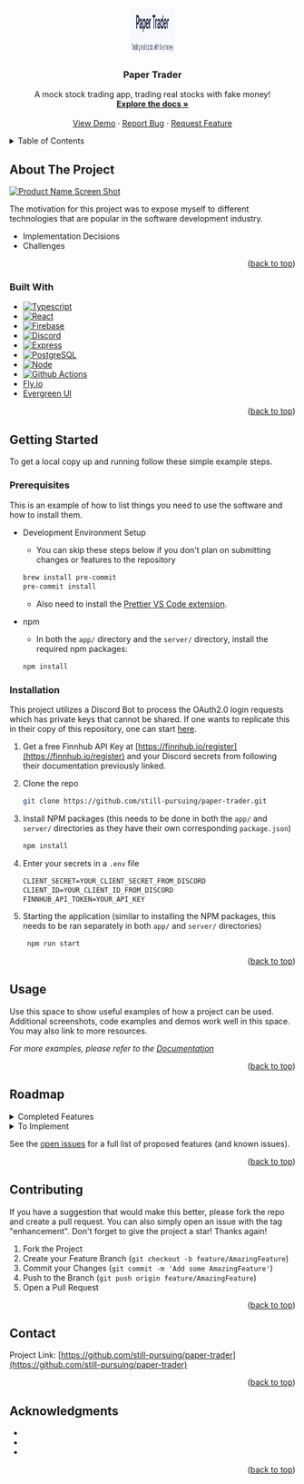 <!-- Improved compatibility of back to top link: See: https://github.com/othneildrew/Best-README-Template/pull/73 -->

<a name="readme-top"></a>

<!--
*** Thanks for checking out the Best-README-Template. If you have a suggestion
*** that would make this better, please fork the repo and create a pull request
*** or simply open an issue with the tag "enhancement".
*** Don't forget to give the project a star!
*** Thanks again! Now go create something AMAZING! :D
-->

<!-- PROJECT SHIELDS -->
<!--
*** I'm using markdown "reference style" links for readability.
*** Reference links are enclosed in brackets [ ] instead of parentheses ( ).
*** See the bottom of this document for the declaration of the reference variables
*** for contributors-url, forks-url, etc. This is an optional, concise syntax you may use.
*** https://www.markdownguide.org/basic-syntax/#reference-style-links
-->

<!-- PROJECT LOGO -->
<br />
<div align="center">
  <a href="https://github.com/github_username/repo_name">
    <img src="images/logo.png" alt="Paper Trader" width="80" height="80">
  </a>

<h3 align="center">Paper Trader</h3>

  <p align="center">
    A mock stock trading app, trading real stocks with fake money!
    <br />
    <a href="https://github.com/github_username/repo_name"><strong>Explore the docs »</strong></a>
    <br />
    <br />
    <a href="https://paper-trader-182a4.web.app/">View Demo</a>
    ·
    <a href="https://github.com/still-pursuing/paper-trader/issues">Report Bug</a>
    ·
    <a href="https://github.com/still-pursuing/paper-trader/issues">Request Feature</a>
  </p>
</div>

<!-- TABLE OF CONTENTS -->
<details>
  <summary>Table of Contents</summary>
  <ol>
    <li>
      <a href="#about-the-project">About The Project</a>
      <ul>
        <li><a href="#built-with">Built With</a></li>
      </ul>
    </li>
    <li>
      <a href="#getting-started">Getting Started</a>
      <ul>
        <li><a href="#prerequisites">Prerequisites</a></li>
        <li><a href="#installation">Installation</a></li>
      </ul>
    </li>
    <li><a href="#usage">Usage</a></li>
    <li><a href="#roadmap">Roadmap</a></li>
    <li><a href="#contributing">Contributing</a></li>
    <li><a href="#license">License</a></li>
    <li><a href="#contact">Contact</a></li>
    <li><a href="#acknowledgments">Acknowledgments</a></li>
  </ol>
</details>

<!-- ABOUT THE PROJECT -->

## About The Project

[![Product Name Screen Shot][product-screenshot]](https://example.com)

The motivation for this project was to expose myself to different technologies that are popular in the software development industry.

- Implementation Decisions
- Challenges

<p align="right">(<a href="#readme-top">back to top</a>)</p>

### Built With

- [![Typescript][typescript]][typescript-url]
- [![React][react.js]][react-url]
- [![Firebase][firebase]][firebase-url]
- [![Discord][discord]][discord-url]
- [![Express][express]][express-url]
- [![PostgreSQL][postgresql]][postgresql-url]
- [![Node][node.js]][node-url]
- [![Github Actions][github-actions]][github-actions-url]
- [Fly.io](https://fly.io/)
- [Evergreen UI](https://evergreen.segment.com/)

<p align="right">(<a href="#readme-top">back to top</a>)</p>

<!-- GETTING STARTED -->

## Getting Started

To get a local copy up and running follow these simple example steps.

### Prerequisites

This is an example of how to list things you need to use the software and how to install them.

- Development Environment Setup

  - You can skip these steps below if you don't plan on submitting changes or features to the repository

  ```sh
  brew install pre-commit
  pre-commit install
  ```

  - Also need to install the [Prettier VS Code extension](https://marketplace.visualstudio.com/items?itemName=esbenp.prettier-vscode).

- npm
  - In both the `app/` directory and the `server/` directory, install the required npm packages:
  ```sh
  npm install
  ```

### Installation

This project utilizes a Discord Bot to process the OAuth2.0 login requests which has private keys that cannot be shared. If one wants to replicate this in their copy of this repository, one can start [here](https://discordjs.guide/oauth2/#a-quick-example).

1. Get a free Finnhub API Key at [https://finnhub.io/register](https://finnhub.io/register) and your Discord secrets from following their documentation previously linked.
2. Clone the repo
   ```sh
   git clone https://github.com/still-pursuing/paper-trader.git
   ```
3. Install NPM packages (this needs to be done in both the `app/` and `server/` directories as they have their own corresponding `package.json`)
   ```sh
   npm install
   ```
4. Enter your secrets in a `.env` file

   ```env
   CLIENT_SECRET=YOUR_CLIENT_SECRET_FROM_DISCORD
   CLIENT_ID=YOUR_CLIENT_ID_FROM_DISCORD
   FINNHUB_API_TOKEN=YOUR_API_KEY
   ```

5. Starting the application (similar to installing the NPM packages, this needs to be ran separately in both `app/` and `server/` directories)

   ```sh
    npm run start
   ```

<p align="right">(<a href="#readme-top">back to top</a>)</p>

<!-- USAGE EXAMPLES -->

## Usage

Use this space to show useful examples of how a project can be used. Additional screenshots, code examples and demos work well in this space. You may also link to more resources.

_For more examples, please refer to the [Documentation](https://example.com)_

<p align="right">(<a href="#readme-top">back to top</a>)</p>

<!-- ROADMAP -->

## Roadmap

<details>
<summary> Completed Features </summary>

- [x] Start a CI/CD Pipeline
  - [x] Utilize Github Actions to deploy on main branch merge to Firebase
  - [x] Utilize Github Actions to deploy on main branch merge to Fly.io
- [x] Create basic structure for frontend
  - [x] Add a navbar
  - [x] Start structure for pages (splash, profile, login, not found, etc.)
- [x] Create a User Account system
  - [x] Create login feature
  - [x] Integrate Discord OAuth
  - [x] Maintain user sessions
  - [x] Create logout feature
- [x] Add ability to purchase stocks based on NYSE
  - [x] Pick a Stock API (Finnhub)
  - [x] Add a form for user to make transaction requests
  - [x] Add routes for corresponding form requests
- [x] Display transaction details after successful requests
  - [x] Add a redirect page from transaction form
  - [x] Display transaction details
- [x] Display summary of recent transaction activity
  - [x] Show transaction information in a table on home page
- [x] Display a user's investments and their current portfolio value

  - [x] Utilize another Stock API with a greater rate limit (Unofficial Yahoo Finance API)
  - [x] Calculate total value and current owned shares of investments for a user
  - [x] Display investments in a table and the user's portfolio's total value

</details>

<details>
<summary>To Implement</summary>

- [ ] Add a table for user's recent activity
- [ ] Add tests
- [ ] Add a column for a share's average cost basis
- [ ] Add a Gain/Loss calculation
- [ ] Add a chart showing portfolio value trend
- [ ] Limit trading times based on market open/close times
</details>

See the [open issues](https://github.com/github_username/repo_name/issues) for a full list of proposed features (and known issues).

<p align="right">(<a href="#readme-top">back to top</a>)</p>

<!-- CONTRIBUTING -->

## Contributing

If you have a suggestion that would make this better, please fork the repo and create a pull request. You can also simply open an issue with the tag "enhancement".
Don't forget to give the project a star! Thanks again!

1. Fork the Project
2. Create your Feature Branch (`git checkout -b feature/AmazingFeature`)
3. Commit your Changes (`git commit -m 'Add some AmazingFeature'`)
4. Push to the Branch (`git push origin feature/AmazingFeature`)
5. Open a Pull Request

<p align="right">(<a href="#readme-top">back to top</a>)</p>

<!-- CONTACT -->

## Contact

Project Link: [https://github.com/still-pursuing/paper-trader](https://github.com/still-pursuing/paper-trader)

<p align="right">(<a href="#readme-top">back to top</a>)</p>

<!-- ACKNOWLEDGMENTS -->

## Acknowledgments

- []()
- []()
- []()

<p align="right">(<a href="#readme-top">back to top</a>)</p>

<!-- MARKDOWN LINKS & IMAGES -->
<!-- https://www.markdownguide.org/basic-syntax/#reference-style-links -->

[product-screenshot]: images/screenshot.png
[typescript]: https://img.shields.io/badge/typescript-%23007ACC.svg?style=for-the-badge&logo=typescript&logoColor=white
[typescript-url]: https://nextjs.org/
[react.js]: https://img.shields.io/badge/React-20232A?style=for-the-badge&logo=react&logoColor=61DAFB
[react-url]: https://reactjs.org/
[node.js]: https://img.shields.io/badge/node.js-6DA55F?style=for-the-badge&logo=node.js&logoColor=white
[node-url]: https://nodejs.org/en/
[discord]: https://img.shields.io/badge/Discord-%235865F2.svg?style=for-the-badge&logo=discord&logoColor=white
[discord-url]: https://discord.com/
[postgresql]: https://img.shields.io/badge/postgres-%23316192.svg?style=for-the-badge&logo=postgresql&logoColor=white
[postgresql-url]: https://www.postgresql.org/
[firebase]: https://img.shields.io/badge/firebase-%23039BE5.svg?style=for-the-badge&logo=firebase
[firebase-url]: https://firebase.google.com/
[express]: https://img.shields.io/badge/express.js-%23404d59.svg?style=for-the-badge&logo=express&logoColor=%2361DAFB
[express-url]: https://expressjs.com/
[github-actions]: https://img.shields.io/badge/github%20actions-%232671E5.svg?style=for-the-badge&logo=githubactions&logoColor=white
[github-actions-url]: https://docs.github.com/en/actions
